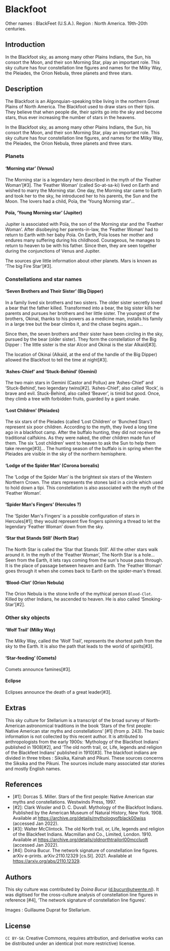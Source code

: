 # Blackfoot

Other names : BlackFeet (U.S.A.).
Region : North America.
19th-20th centuries.


## Introduction

In the Blackfoot sky, as among many other Plains Indians, the Sun, his consort the Moon, and their son Morning Star, play an important role. This sky culture has four constellation line figures and names for the Milky Way, the Pleiades, the Orion Nebula, three planets and three stars.


## Description

The Blackfoot is an Algonquian-speaking tribe living in the northern Great Plains of North America. The Blackfoot used to draw stars on their tipis. They believe that when people die, their spirits go into the sky and become stars, thus ever increasing the number of stars in the heavens.

In the Blackfoot sky, as among many other Plains Indians, the Sun, his consort the Moon, and their son Morning Star, play an important role. This sky culture has four constellation line figures, and names for the Milky Way, the Pleiades, the Orion Nebula, three planets and three stars.


### Planets

#### ‘Morning star’ (Venus)
The Morning star is a legendary hero described in the myth of the ‘Feather Woman’[#3]. The ‘Feather Woman’ (called So-at-sa-ki) lived on Earth and wished to marry the Morning star. One day, the Morning star came to Earth and took her to the sky, he introduced her to his parents, the Sun and the Moon. The lovers had a child, Poïa, the ‘Young Morning star’... 

#### Poïa, ‘Young Morning star’ (Jupiter)
Jupiter is associated with Poïa, the son of the Morning star and the ‘Feather Woman’. After disobeying her parents-in-law, the ‘Feather Woman’ had to return to Earth with her baby Poïa. On Earth, Poïa loses her mother and endures many suffering during his childhood. Courageous, he manages to return to heaven to be with his father. Since then, they are seen together during the conjunctions of Venus and Jupiter.

The sources give little information about other planets. Mars is known as ‘The big Fire Star’[#3].


### Constellations and star names

#### ‘Seven Brothers and Their Sister’ (Big Dipper)
In a family lived six brothers and two sisters. The older sister secretly loved a bear that the father killed. Transformed into a bear, the big sister kills her parents and pursues her brothers and her little sister. The youngest of the brothers, Okinai, thanks to his powers as a medicine man, installs his family in a large tree but the bear climbs it, and the chase begins again... 

Since then, the seven brothers and their sister have been circling in the sky, pursued by the bear (older sister). They form the constellation of the Big Dipper : The little sister is the star Alcor and Okinai is the star Alkaïd[#3].

The location of Okinai (Alkaïd, at the end of the handle of the Big Dipper) allowed the Blackfoot to tell the time at night[#3].

#### ‘Ashes-Chief’ and ‘Stuck-Behind’ (Gemini)
The two main stars in Gemini (Castor and Pollux) are ‘Ashes-Chief’ and ‘Stuck-Behind’, two legendary twins[#2]. ‘Ashes-Chief’, also called ‘Rock’, is brave and evil. Stuck-Behind, also called ‘Beaver’, is timid but good. Once, they climb a tree with forbidden fruits, guarded by a giant snake. 

#### ‘Lost Children’ (Pleiades)
The six stars of the Pleiades (called ‘Lost Children’ or ‘Bunched Stars’) represent six poor children. According to the myth, they lived a long time ago in a blackfoot camp. After the buffalo hunting, they did not receive the traditional calfskins. As they were naked, the other children made fun of them. The six ‘Lost children’ went to heaven to ask the Sun to help them take revenge[#3]... The hunting season of the buffalo is in spring when the Pleiades are visible in the sky of the northern hemisphere.

#### ‘Lodge of the Spider Man’ (Corona borealis)
The ‘Lodge of the Spider Man’ is the brightest six stars of the Western Northern Crown. The stars represents the stones laid in a circle which used to hold down a tipi. This constellation is also associated with the myth of the ‘Feather Woman’.

#### ‘Spider Man's Fingers’ (Hercules ?)
The ‘Spider Man's Fingers’ is a possible configuration of stars in Hercules[#1]; they would represent five fingers spinning a thread to let the legendary ‘Feather Woman’ down from the sky.

#### ‘Star that Stands Still’ (North Star) 
The North Star is called the ‘Star that Stands Still’. All the other stars walk around it. In the myth of the ‘Feather Woman’, The North Star is a hole... Seen from the Earth, it lets rays coming from the sun's house pass through. It is the place of passage between heaven and Earth. The ‘Feather Woman’ goes through it when she comes back to Earth on the spider-man's thread.

#### ‘Blood-Clot’ (Orion Nebula)
The Orion Nebula is the stone knife of the mythical person `Blood-Clot`. Killed by other Indians, he ascended to heaven. He is also called ‘Smoking-Star’[#2].


### Other sky objects

#### ‘Wolf Trail’ (Milky Way) 
The Milky Way, called the ‘Wolf Trail’, represents the shortest path from the sky to the Earth. It is also the path that leads to the world of spirits[#3].

#### ‘Star-feeding’ (Comets)
Comets announce famines[#3].

#### Eclipse
Eclipses announce the death of a great leader[#3].


## Extras

This sky culture for Stellarium is a transcript of the broad survey of North-American astronomical traditions in the book ‘Stars of the first people: Native American star myths and constellations’ [#1] (from p. 243). The basic information is not collected by this recent author. It is attributed to anthropologists from the early 1900s: ‘Mythology of the Blackfoot Indians` published in 1908[#2], and ‘The old north trail, or, Life, legends and
religion of the Blackfeet Indians’ published in 1910[#3]. The blackfoot indians are divided in three tribes : Siksika, Kainah and Pikuni. These sources concerns the Siksika and the Pikuni. The sources include many associated star stories and mostly English names.


## References

- [#1]: Dorcas S. Miller. Stars of the first people: Native American star myths and constellations. Westwinds Press, 1997.
- [#2]: Clark Wissler and D. C. Duvall. Mythology of the Blackfoot Indians. Published by the American Museum of Natural History, New York. 1908. Available at <https://archive.org/details/mythologyofblack00wiss> (accessed Jan 2022).
- [#3]: Walter McClintock. The old North trail, or, Life, legends and religion of the Blackfeet Indians. Macmillan and Co., Limited, London. 1910. Available at <https://archive.org/details/oldnorthtrailorl00mccluoft> (accessed Jan 2022).
- [#4]: Doina Bucur. The network signature of constellation line figures. arXiv e-prints. arXiv:2110.12329 [cs.SI]. 2021. Available at <https://arxiv.org/abs/2110.12329>.


## Authors

This sky culture was contributed by _Doina Bucur_ (d.bucur@utwente.nl). It was digitised for the cross-culture analysis of constellation line figures in reference [#4], ‘The network signature of constellation line figures’.

Images : Guillaume Duprat for Stellarium.


## License

`CC BY-SA`: Creative Commons, requires attribution, and derivative works can be distributed under an identical (not more restrictive) license.

